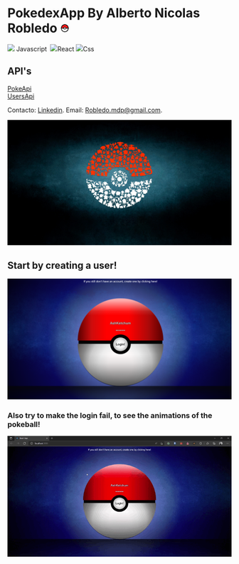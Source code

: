 # PokedexApp By Alberto Nicolas Robledo <img src='https://github.com/RobleMdqDev/PokeDex/blob/main/src/img/poke_ball_icon.png' style='width: 20px'>
 <img src='https://camo.githubusercontent.com/01920dc8ff66bdb2cd3bbc4847b3f88c16b706a24a3e2ee8c22b51eace241460/68747470733a2f2f75706c6f61642e77696b696d656469612e6f72672f77696b6970656469612f636f6d6d6f6e732f7468756d622f392f39392f556e6f6666696369616c5f4a6176615363726970745f6c6f676f5f322e7376672f3132303070782d556e6f6666696369616c5f4a6176615363726970745f6c6f676f5f322e7376672e706e67' style='width: 20px'> Javascript ![]()
 <img src='https://camo.githubusercontent.com/22c60db64e6ede1bbc4ecb83d5e020a9039efb4df30886324c4aab9e955de7ed/68747470733a2f2f75706c6f61642e77696b696d656469612e6f72672f77696b6970656469612f636f6d6d6f6e732f7468756d622f342f34372f52656163742e7376672f3132303070782d52656163742e7376672e706e67' style='width: 20px'>React 
 <img src='https://camo.githubusercontent.com/bd324083a5be53ed27df6319ebcbccc48f0690e7285a71e36f65a24f2b8dcc02/68747470733a2f2f313030306d61726361732e6e65742f77702d636f6e74656e742f75706c6f6164732f323032312f30322f4353532d4c6f676f2e706e67' style='width: 30px'>Css    

## API's

[PokeApi](https://pokeapi.co/)  
[UsersApi](https://github.com/RobleMdqDev/PokeDex-API)   

Contacto: [Linkedin](https://www.linkedin.com/in/albertorobledomdq/). Email: Robledo.mdp@gmail.com.
   
![Image text](https://github.com/RobleMdqDev/PokeDex/blob/main/src/img/pokeball.jpg)


## Start by creating a user!

![Image text](https://github.com/RobleMdqDev/PokeDex/blob/main/src/img/readme/readme-login.png)

### Also try to make the login fail, to see the animations of the pokeball!

![Image text](https://github.com/RobleMdqDev/PokeDex/blob/main/src/img/readme/fail-login.gif)


##  




